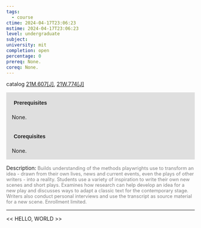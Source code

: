 ```yaml
---
tags:
  - course
ctime: 2024-04-17T23:06:23
mstime: 2024-04-17T23:06:23
level: undergraduate
subject: 
university: mit
completion: open
percentage: 0
prereq: None.
coreq: None.
---
```


catalog [21M.607[J]](http://student.mit.edu/catalog/m21Mb.html#21M.607), [21W.774[J]](http://student.mit.edu/catalog/m21Wb.html#21W.774)

<span style="display: block; padding: 15px; background-color: rgb(100, 100, 100, 0.2);"><font id="m_prereq2587_0" style="display: block; font-family: Arial, sans-serif; font-weight: bold; padding: 5px">Prerequisites</font><br><span id="prereq2587_0">None.</span></span>
<span style="display: block; padding: 15px; background-color: rgb(100, 100, 100, 0.2);"><font id="m_coreq2587_0" style="display: block; font-family: Arial, sans-serif; font-weight: bold; padding: 5px">Corequisites</font><br><span id="coreq2587_0">None.</span></span>

<font style="">Description:</font>
<font style="color: grey; font-size: 0.8rem;">Builds understanding of the methods playwrights use to transform an idea - drawn from their own lives, news and current events, even the plays of other writers - into a reality. Students use a variety of inspiration to write their own new scenes and short plays. Examines how research can help develop an idea for a new play and discusses ways to adapt a classic text for the contemporary stage. Writers also conduct personal interviews and use the transcript as source material for a new scene. Enrollment limited.</font>



---

<< HELLO, WORLD >>
